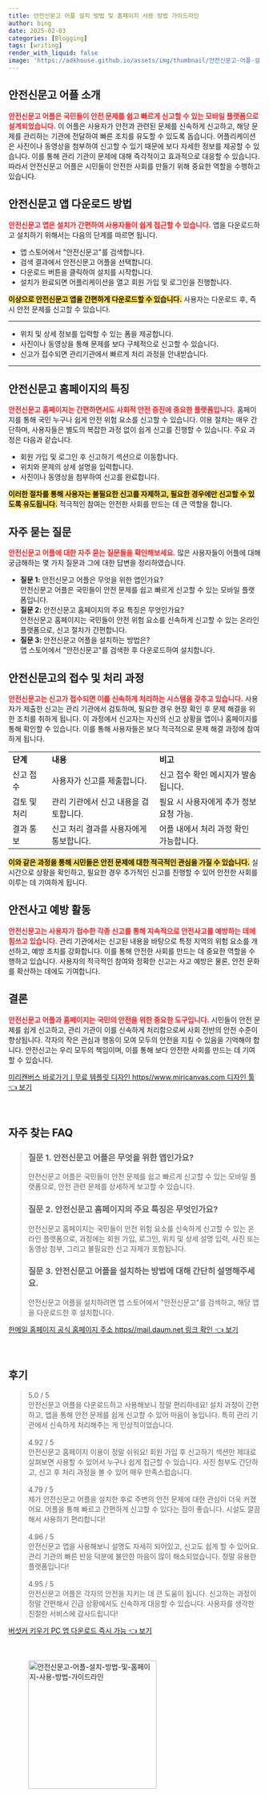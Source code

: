 ```yaml
---
title: 안전신문고 어플 설치 방법 및 홈페이지 사용 방법 가이드라인
author: bing
date: 2025-02-03
categories: [Blogging]
tags: [writing]
render_with_liquid: false
image: 'https://adkhouse.github.io/assets/img/thumbnail/안전신문고-어플-설치-방법-및-홈페이지-사용-방법-가이드라인.webp'
---
```



<h2 id='안전신문고_어플_소개'>안전신문고 어플 소개</h2>

<p><b><span style="color: #ee2323;">안전신문고 어플은 국민들이 안전 문제를 쉽고 빠르게 신고할 수 있는 모바일 플랫폼으로 설계되었습니다.</span></b> 이 어플은 사용자가 안전과 관련된 문제를 신속하게 신고하고, 해당 문제를 관리하는 기관에 전달하여 빠른 조치를 유도할 수 있도록 돕습니다. 어플리케이션은 사진이나 동영상을 첨부하여 신고할 수 있기 때문에 보다 자세한 정보를 제공할 수 있습니다. 이를 통해 관리 기관이 문제에 대해 즉각적이고 효과적으로 대응할 수 있습니다. 따라서 안전신문고 어플은 시민들이 안전한 사회를 만들기 위해 중요한 역할을 수행하고 있습니다.</p>

<h2 id='안전신문고_앱_다운로드_방법'>안전신문고 앱 다운로드 방법</h2>

<p><b><span style="color: #ee2323;">안전신문고 앱은 설치가 간편하여 사용자들이 쉽게 접근할 수 있습니다.</span></b> 앱을 다운로드하고 설치하기 위해서는 다음의 단계를 따르면 됩니다.</p>

<ul>
    <li>앱 스토어에서 "안전신문고"를 검색합니다.</li>
    <li>검색 결과에서 안전신문고 어플을 선택합니다.</li>
    <li>다운로드 버튼을 클릭하여 설치를 시작합니다.</li>
    <li>설치가 완료되면 어플리케이션을 열고 회원 가입 및 로그인을 진행합니다.</li>
</ul>

<p><b><span style="background-color: #ffe066;">이상으로 안전신문고 앱을 간편하게 다운로드할 수 있습니다.</span></b> 사용자는 다운로드 후, 즉시 안전 문제를 신고할 수 있습니다.</p>

<hr />

<ul>
    <li>위치 및 상세 정보를 입력할 수 있는 폼을 제공합니다.</li>
    <li>사진이나 동영상을 통해 문제를 보다 구체적으로 신고할 수 있습니다.</li>
    <li>신고가 접수되면 관리기관에서 빠르게 처리 과정을 안내받습니다.</li>
</ul>

<hr />

<h2 id='안전신문고_홈페이지_특징'>안전신문고 홈페이지의 특징</h2>

<p><b><span style="color: #ee2323;">안전신문고 홈페이지는 간편하면서도 사회적 안전 증진에 중요한 플랫폼입니다.</span></b> 홈페이지를 통해 국민 누구나 쉽게 안전 위험 요소를 신고할 수 있습니다. 이용 절차는 매우 간단하며, 사용자들은 별도의 복잡한 과정 없이 쉽게 신고를 진행할 수 있습니다. 주요 과정은 다음과 같습니다.</p>

<ul>
    <li>회원 가입 및 로그인 후 신고하기 섹션으로 이동합니다.</li>
    <li>위치와 문제의 상세 설명을 입력합니다.</li>
    <li>사진이나 동영상을 첨부하여 신고를 완료합니다.</li>
</ul>

<p><b><span style="background-color: #ffe066;">이러한 절차를 통해 사용자는 불필요한 신고를 자제하고, 필요한 경우에만 신고할 수 있도록 유도됩니다.</span></b> 적극적인 참여는 안전한 사회를 만드는 데 큰 역할을 합니다.</p>

<h2 id='자주_묻는_질문'>자주 묻는 질문</h2>

<p><b><span style="color: #ee2323;">안전신문고 어플에 대한 자주 묻는 질문들을 확인해보세요.</span></b> 많은 사용자들이 어플에 대해 궁금해하는 몇 가지 질문과 그에 대한 답변을 정리하였습니다.</p>

<ul>
    <li><b>질문 1:</b> 안전신문고 어플은 무엇을 위한 앱인가요?<br>안전신문고 어플은 국민들이 안전 문제를 쉽고 빠르게 신고할 수 있는 모바일 플랫폼입니다.</li>
    <li><b>질문 2:</b> 안전신문고 홈페이지의 주요 특징은 무엇인가요?<br>안전신문고 홈페이지는 국민들이 안전 위험 요소를 신속하게 신고할 수 있는 온라인 플랫폼으로, 신고 절차가 간편합니다.</li>
    <li><b>질문 3:</b> 안전신문고 어플을 설치하는 방법은?<br>앱 스토어에서 "안전신문고"를 검색한 후 다운로드하여 설치합니다.</li>
</ul>

<h2 id='안전신문고_접수_및_처리'>안전신문고의 접수 및 처리 과정</h2>

<p><b><span style="color: #ee2323;">안전신문고는 신고가 접수되면 이를 신속하게 처리하는 시스템을 갖추고 있습니다.</span></b> 사용자가 제출한 신고는 관리 기관에서 검토하며, 필요한 경우 현장 확인 후 문제 해결을 위한 조치를 취하게 됩니다. 이 과정에서 신고자는 자신의 신고 상황을 앱이나 홈페이지를 통해 확인할 수 있습니다. 이를 통해 사용자들은 보다 적극적으로 문제 해결 과정에 참여하게 됩니다.</p>

<table>
    <tr>
        <td><b>단계</b></td>
        <td><b>내용</b></td>
        <td><b>비고</b></td>
    </tr>
    <tr>
        <td>신고 접수</td>
        <td>사용자가 신고를 제출합니다.</td>
        <td>신고 접수 확인 메시지가 발송됩니다.</td>
    </tr>
    <tr>
        <td>검토 및 처리</td>
        <td>관리 기관에서 신고 내용을 검토합니다.</td>
        <td>필요 시 사용자에게 추가 정보 요청 가능.</td>
    </tr>
    <tr>
        <td>결과 통보</td>
        <td>신고 처리 결과를 사용자에게 통보합니다.</td>
        <td>어플 내에서 처리 과정 확인 가능합니다.</td>
    </tr>
</table>

<p><b><span style="background-color: #ffe066;">이와 같은 과정을 통해 시민들은 안전 문제에 대한 적극적인 관심을 가질 수 있습니다.</span></b> 실시간으로 상황을 확인하고, 필요한 경우 추가적인 신고를 진행할 수 있어 안전한 사회를 이루는 데 기여하게 됩니다.</p>

<h2 id='안전사고_예방_활동'>안전사고 예방 활동</h2>

<p><b><span style="color: #ee2323;">안전신문고는 사용자가 접수한 각종 신고를 통해 지속적으로 안전사고를 예방하는 데에 힘쓰고 있습니다.</span></b> 관리 기관에서는 신고된 내용을 바탕으로 특정 지역의 위험 요소를 개선하고, 예방 조치를 강화합니다. 이를 통해 안전한 사회를 만드는 데 중요한 역할을 수행하고 있습니다. 사용자의 적극적인 참여와 정확한 신고는 사고 예방은 물론, 안전 문화를 확산하는 데에도 기여합니다.</p>

<h2 id='결론'>결론</h2>

<p><b><span style="color: #ee2323;">안전신문고 어플과 홈페이지는 국민의 안전을 위한 중요한 도구입니다.</span></b> 시민들이 안전 문제를 쉽게 신고하고, 관리 기관이 이를 신속하게 처리함으로써 사회 전반의 안전 수준이 향상됩니다. 각자의 작은 관심과 행동이 모여 모두의 안전을 지킬 수 있음을 기억해야 합니다. 안전신고는 우리 모두의 책임이며, 이를 통해 보다 안전한 사회를 만드는 데 기여할 수 있습니다.</p>


<p><a class="click-button" title="미리캔버스 바로가기ㅣ무료 템플릿 디자인 https//www.miricanvas.com 디자인 툴" href="https://adkhouse.github.io/posts/%EB%AF%B8%EB%A6%AC%EC%BA%94%EB%B2%84%EC%8A%A4-%EB%B0%94%EB%A1%9C%EA%B0%80%EA%B8%B0%E3%85%A3%EB%AC%B4%EB%A3%8C-%ED%85%9C%ED%94%8C%EB%A6%BF-%EB%94%94%EC%9E%90%EC%9D%B8-httpswww.miricanvas.com-%EB%94%94%EC%9E%90%EC%9D%B8-%ED%88%B4/" rel="dofollow">미리캔버스 바로가기ㅣ무료 템플릿 디자인 https//www.miricanvas.com 디자인 툴 👈 보기</a></p><br>
<h2 id='자주_찾는_FAQ'>자주 찾는 FAQ</h2>
<div itemscope="" itemtype="https://schema.org/FAQPage"> 
<blockquote> 
<div itemscope="" itemprop="mainEntity" itemtype="https://schema.org/Question"> 
<h3 itemprop="name">질문 1. 안전신문고 어플은 무엇을 위한 앱인가요?</h3> 
<div itemscope="" itemprop="acceptedAnswer" itemtype="https://schema.org/Answer"> 
<span itemprop="text"> 
<p>안전신문고 어플은 국민들이 안전 문제를 쉽고 빠르게 신고할 수 있는 모바일 플랫폼으로, 안전 관련 문제를 상세하게 보고할 수 있습니다.</p> 
</span> 
</div> 
</div> 
<div itemscope="" itemprop="mainEntity" itemtype="https://schema.org/Question"> 
<h3 itemprop="name">질문 2. 안전신문고 홈페이지의 주요 특징은 무엇인가요?</h3> 
<div itemscope="" itemprop="acceptedAnswer" itemtype="https://schema.org/Answer"> 
<span itemprop="text"> 
<p>안전신문고 홈페이지는 국민들이 안전 위험 요소를 신속하게 신고할 수 있는 온라인 플랫폼으로, 과정에는 회원 가입, 로그인, 위치 및 상세 설명 입력, 사진 또는 동영상 첨부, 그리고 불필요한 신고 자제가 포함됩니다.</p> 
</span> 
</div> 
</div> 
<div itemscope="" itemprop="mainEntity" itemtype="https://schema.org/Question"> 
<h3 itemprop="name">질문 3. 안전신문고 어플을 설치하는 방법에 대해 간단히 설명해주세요.</h3> 
<div itemscope="" itemprop="acceptedAnswer" itemtype="https://schema.org/Answer"> 
<span itemprop="text"> 
<p>안전신문고 어플을 설치하려면 앱 스토어에서 "안전신문고"를 검색하고, 해당 앱을 다운로드한 후 설치합니다.</p> 
</span> 
</div> 
</div> 
</blockquote> 
</div>
<p><a class="click-button" title="한메일 홈페이지 공식 홈페이지 주소 https//mail.daum.net 링크 확인" href="https://adkhouse.github.io/posts/%ED%95%9C%EB%A9%94%EC%9D%BC-%ED%99%88%ED%8E%98%EC%9D%B4%EC%A7%80-%EA%B3%B5%EC%8B%9D-%ED%99%88%ED%8E%98%EC%9D%B4%EC%A7%80-%EC%A3%BC%EC%86%8C-httpsmail.daum.net-%EB%A7%81%ED%81%AC-%ED%99%95%EC%9D%B8/" rel="dofollow">한메일 홈페이지 공식 홈페이지 주소 https//mail.daum.net 링크 확인 👈 보기</a></p><br>
<h2 id='후기'>후기</h2>
<div itemscope itemtype="https://schema.org/Product">
  <blockquote>
  <div itemprop="review" itemscope itemtype="https://schema.org/Review">
      <div itemprop="reviewRating" itemscope itemtype="https://schema.org/Rating"> <span itemprop="ratingValue">5.0</span> / <span itemprop="bestRating">5</span> </div>
      <span itemprop="reviewBody">안전신문고 어플을 다운로드하고 사용해보니 정말 편리하네요! 설치 과정이 간편하고, 앱을 통해 안전 문제를 쉽게 신고할 수 있어 마음이 놓입니다. 특히 관리 기관에서 신속하게 처리해주는 게 인상적이었습니다.</span>
  </div>
  <br>
  <div itemprop="review" itemscope itemtype="https://schema.org/Review">
      <div itemprop="reviewRating" itemscope itemtype="https://schema.org/Rating"> <span itemprop="ratingValue">4.92</span> / <span itemprop="bestRating">5</span> </div>
      <span itemprop="reviewBody">안전신문고 홈페이지 이용이 정말 쉬워요! 회원 가입 후 신고하기 섹션만 제대로 살펴보면 사용할 수 있어서 누구나 쉽게 접근할 수 있습니다. 사진 첨부도 간단하고, 신고 후 처리 과정을 볼 수 있어 매우 만족스럽습니다.</span>
  </div>
  <br>
  <div itemprop="review" itemscope itemtype="https://schema.org/Review">
      <div itemprop="reviewRating" itemscope itemtype="https://schema.org/Rating"> <span itemprop="ratingValue">4.79</span> / <span itemprop="bestRating">5</span> </div>
      <span itemprop="reviewBody">제가 안전신문고 어플을 설치한 후로 주변의 안전 문제에 대한 관심이 더욱 커졌어요. 어플을 통해 빠르고 간편하게 신고할 수 있다는 점이 좋습니다. 시설도 깔끔해서 사용하기 편리합니다!</span>
  </div>
  <br>
  <div itemprop="review" itemscope itemtype="https://schema.org/Review">
      <div itemprop="reviewRating" itemscope itemtype="https://schema.org/Rating"> <span itemprop="ratingValue">4.96</span> / <span itemprop="bestRating">5</span> </div>
      <span itemprop="reviewBody">안전신문고 앱을 사용해보니 설명도 자세히 되어있고, 신고도 쉽게 할 수 있어요. 관리 기관의 빠른 반응 덕분에 불안한 마음이 많이 해소되었습니다. 정말 유용한 플랫폼입니다!</span>
  </div>
  <br>
  <div itemprop="review" itemscope itemtype="https://schema.org/Review">
      <div itemprop="reviewRating" itemscope itemtype="https://schema.org/Rating"> <span itemprop="ratingValue">4.95</span> / <span itemprop="bestRating">5</span> </div>
      <span itemprop="reviewBody">안전신문고 어플은 각자의 안전을 지키는 데 큰 도움이 됩니다. 신고하는 과정이 정말 간편해서 긴급 상황에서도 신속하게 대응할 수 있습니다. 사용자를 생각한 친절한 서비스에 감사드립니다!</span>
  </div>
  </blockquote>
</div>
<p><a class="click-button" title="버섯커 키우기 PC 앱 다운로드 즉시 가능" href="https://adkhouse.github.io/posts/%EB%B2%84%EC%84%AF%EC%BB%A4-%ED%82%A4%EC%9A%B0%EA%B8%B0-PC-%EC%95%B1-%EB%8B%A4%EC%9A%B4%EB%A1%9C%EB%93%9C-%EC%A6%89%EC%8B%9C-%EA%B0%80%EB%8A%A5/" rel="dofollow">버섯커 키우기 PC 앱 다운로드 즉시 가능 👈 보기</a></p><br>
<figure class="image"><img src="https://adkhouse.github.io/assets/img/thumbnail/안전신문고-어플-설치-방법-및-홈페이지-사용-방법-가이드라인.webp" alt="안전신문고-어플-설치-방법-및-홈페이지-사용-방법-가이드라인" width="256" height="256"></figure>